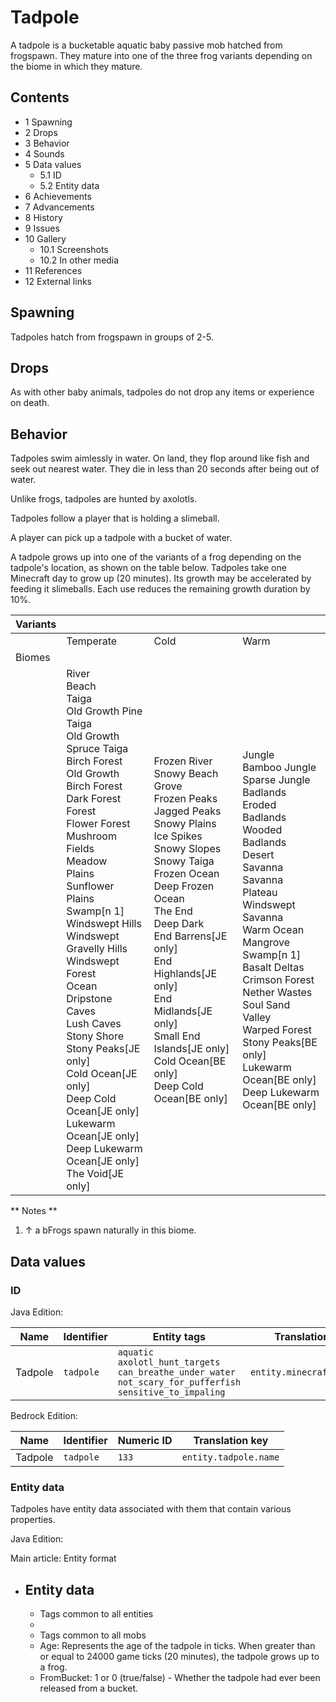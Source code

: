 # Tadpole
A tadpole is a bucketable aquatic baby passive mob hatched from frogspawn. They mature into one of the three frog variants depending on the biome in which they mature.

## Contents
- 1 Spawning
- 2 Drops
- 3 Behavior
- 4 Sounds
- 5 Data values
	- 5.1 ID
	- 5.2 Entity data
- 6 Achievements
- 7 Advancements
- 8 History
- 9 Issues
- 10 Gallery
	- 10.1 Screenshots
	- 10.2 In other media
- 11 References
- 12 External links

## Spawning
Tadpoles hatch from frogspawn in groups of 2-5.

## Drops
As with other baby animals, tadpoles do not drop any items or experience on death.

## Behavior
Tadpoles swim aimlessly in water. On land, they flop around like fish and seek out nearest water. They die in less than 20 seconds after being out of water. 

Unlike frogs, tadpoles are hunted by axolotls.

Tadpoles follow a player that is holding a slimeball.

A player can pick up a tadpole with a bucket of water.

A tadpole grows up into one of the variants of a frog depending on the tadpole's location, as shown on the table below. Tadpoles take one Minecraft day to grow up (20 minutes). Its growth may be accelerated by feeding it slimeballs. Each use reduces the remaining growth duration by 10%.

| Variants |                                                                                                                                                                                                                                                                                                                                                                                                                                                                                                                                                                         |                                                                                                                                                                                                                                                                                                                                                                                          |                                                                                                                                                                                                                                                                                                                                                                                                   |
|----------|-------------------------------------------------------------------------------------------------------------------------------------------------------------------------------------------------------------------------------------------------------------------------------------------------------------------------------------------------------------------------------------------------------------------------------------------------------------------------------------------------------------------------------------------------------------------------|------------------------------------------------------------------------------------------------------------------------------------------------------------------------------------------------------------------------------------------------------------------------------------------------------------------------------------------------------------------------------------------|---------------------------------------------------------------------------------------------------------------------------------------------------------------------------------------------------------------------------------------------------------------------------------------------------------------------------------------------------------------------------------------------------|
|          | Temperate                                                                                                                                                                                                                                                                                                                                                                                                                                                                                                                                                               | Cold                                                                                                                                                                                                                                                                                                                                                                                     | Warm                                                                                                                                                                                                                                                                                                                                                                                              |
| Biomes   |                                                                                                                                                                                                                                                                                                                                                                                                                                                                                                                                                                         |                                                                                                                                                                                                                                                                                                                                                                                          |                                                                                                                                                                                                                                                                                                                                                                                                   |
|          | River<br/>Beach<br/>Taiga<br/>Old Growth Pine Taiga<br/>Old Growth Spruce Taiga<br/>Birch Forest<br/>Old Growth Birch Forest<br/>Dark Forest<br/>Forest<br/>Flower Forest<br/>Mushroom Fields<br/>Meadow<br/>Plains<br/>Sunflower Plains<br/>Swamp[n 1]<br/>Windswept Hills<br/>Windswept Gravelly Hills<br/>Windswept Forest<br/>Ocean<br/>Dripstone Caves<br/>Lush Caves<br/>Stony Shore<br/>Stony Peaks‌[JE  only]<br/>Cold Ocean‌[JE  only]<br/>Deep Cold Ocean‌[JE  only]<br/>Lukewarm Ocean‌[JE  only]<br/>Deep Lukewarm Ocean‌[JE  only]<br/>The Void‌[JE  only] | Frozen River<br/>Snowy Beach<br/>Grove<br/>Frozen Peaks<br/>Jagged Peaks<br/>Snowy Plains<br/>Ice Spikes<br/>Snowy Slopes<br/>Snowy Taiga<br/>Frozen Ocean<br/>Deep Frozen Ocean<br/>The End<br/>Deep Dark<br/>End Barrens‌[JE  only]<br/>End Highlands‌[JE  only]<br/>End Midlands‌[JE  only]<br/>Small End Islands‌[JE  only]<br/>Cold Ocean‌[BE  only]<br/>Deep Cold Ocean‌[BE  only] | Jungle<br/>Bamboo Jungle<br/>Sparse Jungle<br/>Badlands<br/>Eroded Badlands<br/>Wooded Badlands<br/>Desert<br/>Savanna<br/>Savanna Plateau<br/>Windswept Savanna<br/>Warm Ocean<br/>Mangrove Swamp[n 1]<br/>Basalt Deltas<br/>Crimson Forest<br/>Nether Wastes<br/>Soul Sand Valley<br/>Warped Forest<br/>Stony Peaks‌[BE  only]<br/>Lukewarm Ocean‌[BE  only]<br/>Deep Lukewarm Ocean‌[BE  only] |

** Notes **
1. ↑ a bFrogs spawn naturally in this biome.

## Data values
### ID
Java Edition:

| Name    | Identifier | Entity tags                                                                                                                   | Translation key            |
|---------|------------|-------------------------------------------------------------------------------------------------------------------------------|----------------------------|
| Tadpole | `tadpole`  | `aquatic`<br/>`axolotl_hunt_targets`<br/>`can_breathe_under_water`<br/>`not_scary_for_pufferfish`<br/>`sensitive_to_impaling` | `entity.minecraft.tadpole` |

Bedrock Edition:

| Name    | Identifier | Numeric ID | Translation key       |
|---------|------------|------------|-----------------------|
| Tadpole | `tadpole`  | `133`      | `entity.tadpole.name` |

### Entity data
Tadpoles have entity data associated with them that contain various properties.

Java Edition:

Main article: Entity format
- Entity data
	- 
	- Tags common to all entities
	- 
	- Tags common to all mobs
	- Age: Represents the age of the tadpole in ticks. When greater than or equal to 24000 game ticks (20 minutes), the tadpole grows up to a frog.
	- FromBucket: 1 or 0 (true/false) - Whether the tadpole had ever been released from a bucket.


